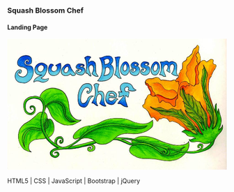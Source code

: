 <h3>Squash Blossom Chef</br>
<h4>Landing Page</h4>

<img src="img/sbcheflogo.jpg" height="300px" width="auto" />

<p> HTML5 | CSS | JavaScript | Bootstrap | jQuery </p>